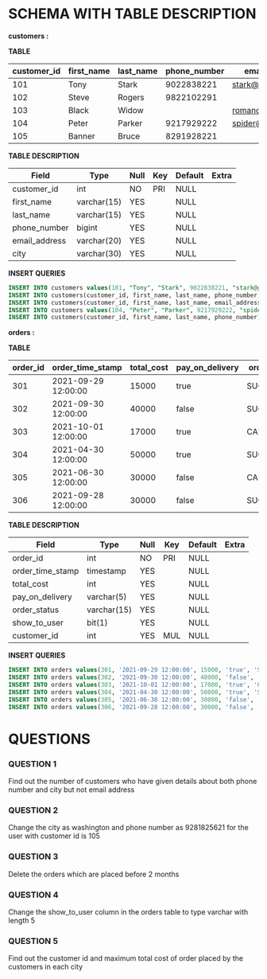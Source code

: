 # **SCHEMA WITH TABLE DESCRIPTION**

**customers :**

**TABLE**

| customer_id | first_name | last_name | phone_number | email_address      | city       |
| ----------- | ---------- | --------- | ------------ | ------------------ | ---------- |
| 101         | Tony       | Stark     | 9022838221   | stark@gmail.com    | WASHINGTON |
| 102         | Steve      | Rogers    | 9822102291   |                    | NEW YORK   |
| 103         | Black      | Widow     |              | romanoff@gmail.com | CHICAGO    |
| 104         | Peter      | Parker    | 9217929222   | spider@gmail.com   | NEW YORK   |
| 105         | Banner     | Bruce     | 8291928221   |                    |            |

**TABLE DESCRIPTION**

| Field         | Type        | Null | Key | Default | Extra |
| ------------- | ----------- | ---- | --- | ------- | ----- |
| customer_id   | int         | NO   | PRI | NULL    |       |
| first_name    | varchar(15) | YES  |     | NULL    |       |
| last_name     | varchar(15) | YES  |     | NULL    |       |
| phone_number  | bigint      | YES  |     | NULL    |       |
| email_address | varchar(20) | YES  |     | NULL    |       |
| city          | varchar(30) | YES  |     | NULL    |       |

**INSERT QUERIES**

```sql
INSERT INTO customers values(101, "Tony", "Stark", 9022838221, "stark@gmail.com", "WASHINGTON");
INSERT INTO customers(customer_id, first_name, last_name, phone_number, city) values(102, "Steve", "Rogers", 9822102291, "NEW YORK");
INSERT INTO customers(customer_id, first_name, last_name, email_address, city) values(103, "Black", "Widow", "romanoff@gmail.com", "CHICAGO");
INSERT INTO customers values(104, "Peter", "Parker", 9217929222, "spider@gmail.com", "NEW YORK");
INSERT INTO customers(customer_id, first_name, last_name, phone_number) values(105, "Banner", "Bruce", 8291928221);
```

**orders :**

**TABLE**

| order_id | order_time_stamp    | total_cost | pay_on_delivery | order_status | show_to_user | customer_id |
| -------- | ------------------- | ---------- | --------------- | ------------ | ------------ | ----------- |
| 301      | 2021-09-29 12:00:00 | 15000      | true            | SUCCESSFUL   | 1            | 101         |
| 302      | 2021-09-30 12:00:00 | 40000      | false           | SUCCESSFUL   | 1            | 102         |
| 303      | 2021-10-01 12:00:00 | 17000      | true            | CANCELED     | 0            | 101         |
| 304      | 2021-04-30 12:00:00 | 50000      | true            | SUCCESSFUL   | 1            | 103         |
| 305      | 2021-06-30 12:00:00 | 30000      | false           | CANCELED     | 1            | 105         |
| 306      | 2021-09-28 12:00:00 | 30000      | false           | SUCCESSFUL   | 1            | 104         |

**TABLE DESCRIPTION**

| Field            | Type        | Null | Key | Default | Extra |
| ---------------- | ----------- | ---- | --- | ------- | ----- |
| order_id         | int         | NO   | PRI | NULL    |       |
| order_time_stamp | timestamp   | YES  |     | NULL    |       |
| total_cost       | int         | YES  |     | NULL    |       |
| pay_on_delivery  | varchar(5)  | YES  |     | NULL    |       |
| order_status     | varchar(15) | YES  |     | NULL    |       |
| show_to_user     | bit(1)      | YES  |     | NULL    |       |
| customer_id      | int         | YES  | MUL | NULL    |       |

**INSERT QUERIES**

```sql
INSERT INTO orders values(301, '2021-09-29 12:00:00', 15000, 'true', 'SUCCESSFUL', 1, 101);
INSERT INTO orders values(302, '2021-09-30 12:00:00', 40000, 'false', 'SUCCESSFUL', 1, 102);
INSERT INTO orders values(303, '2021-10-01 12:00:00', 17000, 'true', 'CANCELED', 0, 101);
INSERT INTO orders values(304, '2021-04-30 12:00:00', 50000, 'true', 'SUCCESSFUL', 1, 103);
INSERT INTO orders values(305, '2021-06-30 12:00:00', 30000, 'false', 'CANCELED', 1, 105);
INSERT INTO orders values(306, '2021-09-28 12:00:00', 30000, 'false', 'SUCCESSFUL', 1, 104);
```

# **QUESTIONS**

### **QUESTION 1**

Find out the number of customers who have given details about both phone number and city but not email address

### **QUESTION 2**

Change the city as washington and phone number as 9281825621 for the user with customer id is 105

### **QUESTION 3**

Delete the orders which are placed before 2 months

### **QUESTION 4**

Change the show_to_user column in the orders table to type varchar with length 5

### **QUESTION 5**

Find out the customer id and maximum total cost of order placed by the customers in each city

